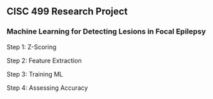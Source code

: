 ## CISC 499 Research Project 
###  Machine Learning for Detecting Lesions in Focal Epilepsy

Step 1: Z-Scoring

Step 2: Feature Extraction

Step 3: Training ML

Step 4: Assessing Accuracy
